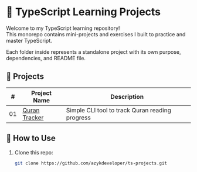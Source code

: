 # 🧠 TypeScript Learning Projects

Welcome to my TypeScript learning repository!  
This monorepo contains mini-projects and exercises I built to practice and master TypeScript.

Each folder inside represents a standalone project with its own purpose, dependencies, and README file.

## 📂 Projects

| #   | Project Name       | Description                         |
|-----|--------------------|-------------------------------------|
| 01  | [Quran Tracker](./01-quran-tracker) | Simple CLI tool to track Quran reading progress |

## 🚀 How to Use

1. Clone this repo:
   ```bash
   git clone https://github.com/azykdeveloper/ts-projects.git
